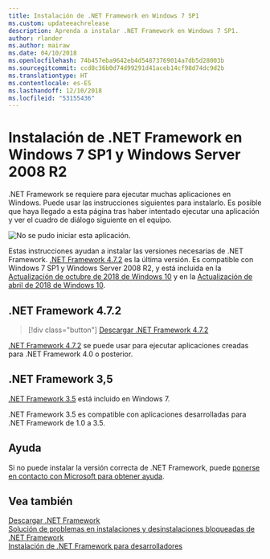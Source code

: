 ```yaml
---
title: Instalación de .NET Framework en Windows 7 SP1
ms.custom: updateeachrelease
description: Aprenda a instalar .NET Framework en Windows 7 SP1.
author: rlander
ms.author: mairaw
ms.date: 04/10/2018
ms.openlocfilehash: 74b457eba9642eb4d54873769014a7db5d28003b
ms.sourcegitcommit: ccd8c36b0d74d99291d41aceb14cf98d74dc9d2b
ms.translationtype: HT
ms.contentlocale: es-ES
ms.lasthandoff: 12/10/2018
ms.locfileid: "53155436"
---
```

# <a name="install-the-net-framework-on-windows-7-sp1-and-windows-server-2008-r2"></a>Instalación de .NET Framework en Windows 7 SP1 y Windows Server 2008 R2

.NET Framework se requiere para ejecutar muchas aplicaciones en Windows. Puede usar las instrucciones siguientes para instalarlo. Es posible que haya llegado a esta página tras haber intentado ejecutar una aplicación y ver el cuadro de diálogo siguiente en el equipo.

![No se pudo iniciar esta aplicación.](./media/this-application-could-not-be-started.png)

Estas instrucciones ayudan a instalar las versiones necesarias de .NET Framework. [.NET Framework 4.7.2](https://go.microsoft.com/fwlink/?LinkID=863255) es la última versión. Es compatible con Windows 7 SP1 y Windows Server 2008 R2, y está incluida en la [Actualización de octubre de 2018 de Windows 10](https://support.microsoft.com/en-us/help/4028685/windows-10-get-the-update) y en la [Actualización de abril de 2018 de Windows 10](https://www.microsoft.com/software-download/windows10).

## <a name="net-framework-472"></a>.NET Framework 4.7.2

> [!div class="button"]
> [Descargar .NET Framework 4.7.2](https://www.microsoft.com/net/download/thank-you/net472?utm_source=ms-docs&utm_medium=referral)

[.NET Framework 4.7.2](https://go.microsoft.com/fwlink/?LinkID=863255) se puede usar para ejecutar aplicaciones creadas para .NET Framework 4.0 o posterior.

## <a name="net-framework-35"></a>.NET Framework 3,5

[.NET Framework 3.5](https://www.microsoft.com/en-us/download/details.aspx?id=21) está incluido en Windows 7.

.NET Framework 3.5 es compatible con aplicaciones desarrolladas para .NET Framework de 1.0 a 3.5.

## <a name="help"></a>Ayuda

Si no puede instalar la versión correcta de .NET Framework, puede [ponerse en contacto con Microsoft para obtener ayuda](mailto:dotnet-install-help@service.microsoft.com?subject=Install-Help).

## <a name="see-also"></a>Vea también

[Descargar .NET Framework](https://www.microsoft.com/net/download/framework?utm_source=ms-docs&utm_medium=referral)   
[Solución de problemas en instalaciones y desinstalaciones bloqueadas de .NET Framework](troubleshoot-blocked-installations-and-uninstallations.md)   
[Instalación de .NET Framework para desarrolladores](guide-for-developers.md)
